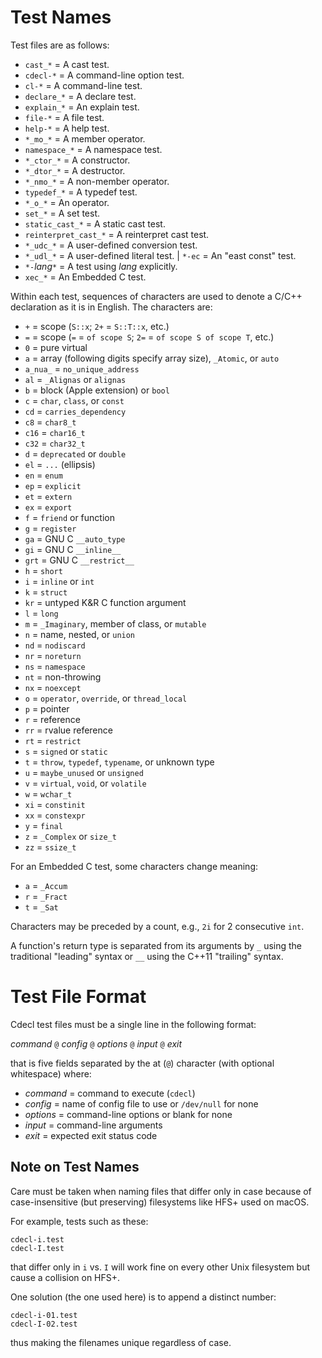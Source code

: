 Test Names
==========

Test files are as follows:

+ `cast_*`             = A cast test.
+ `cdecl-*`            = A command-line option test.
+ `cl-*`               = A command-line test.
+ `declare_*`          = A declare test.
+ `explain_*`          = An explain test.
+ `file-*`             = A file test.
+ `help-*`             = A help test.
+ `*_mo_*`             = A member operator.
+ `namespace_*`        = A namespace test.
+ `*_ctor_*`           = A constructor.
+ `*_dtor_*`           = A destructor.
+ `*_nmo_*`            = A non-member operator.
+ `typedef_*`          = A typedef test.
+ `*_o_*`              = An operator.
+ `set_*`              = A set test.
+ `static_cast_*`      = A static cast test.
+ `reinterpret_cast_*` = A reinterpret cast test.
+ `*_udc_*`            = A user-defined conversion test.
+ `*_udl_*`            = A user-defined literal test.
| `*-ec`               = An "east const" test.
+ `*-`*lang*`*`        = A test using *lang* explicitly.
+ `xec_*`              = An Embedded C test.

Within each test, sequences of characters are used to denote a C/C++
declaration as it is in English.
The characters are:

+ `+` = scope (`S::x`; `2+` = `S::T::x`, etc.)
+ `=` = scope (`=` = `of scope S`; `2=` = `of scope S of scope T`, etc.)
+ `0` = pure virtual
+ `a` = array (following digits specify array size), `_Atomic`, or `auto`
+ `a_nua_` = `no_unique_address`
+ `al` = `_Alignas` or `alignas`
+ `b` = block (Apple extension) or `bool`
+ `c` = `char`, `class`, or `const`
+ `cd` = `carries_dependency`
+ `c8` = `char8_t`
+ `c16` = `char16_t`
+ `c32` = `char32_t`
+ `d` = `deprecated` or `double`
+ `el` = `...` (ellipsis)
+ `en` = `enum`
+ `ep` = `explicit`
+ `et` = `extern`
+ `ex` = `export`
+ `f` = `friend` or function
+ `g` = `register`
+ `ga` = GNU C `__auto_type`
+ `gi` = GNU C `__inline__`
+ `grt` = GNU C `__restrict__`
+ `h` = `short`
+ `i` = `inline` or `int`
+ `k` = `struct`
+ `kr` = untyped K&R C function argument
+ `l` = `long`
+ `m` = `_Imaginary`, member of class, or `mutable`
+ `n` = name, nested, or `union`
+ `nd` = `nodiscard`
+ `nr` = `noreturn`
+ `ns` = `namespace`
+ `nt` = non-throwing
+ `nx` = `noexcept`
+ `o` = `operator`, `override`, or `thread_local`
+ `p` = pointer
+ `r` = reference
+ `rr` = rvalue reference
+ `rt` = `restrict`
+ `s` = `signed` or `static`
+ `t` = `throw`, `typedef`, `typename`, or unknown type
+ `u` = `maybe_unused` or `unsigned`
+ `v` = `virtual`, `void`, or `volatile`
+ `w` = `wchar_t`
+ `xi` = `constinit`
+ `xx` = `constexpr`
+ `y` = `final`
+ `z` = `_Complex` or `size_t`
+ `zz` = `ssize_t`

For an Embedded C test, some characters change meaning:

+ `a` = `_Accum`
+ `r` = `_Fract`
+ `t` = `_Sat`

Characters may be preceded by a count,
e.g., `2i` for 2 consecutive `int`.

A function's return type is separated from its arguments by `_`
using the traditional "leading" syntax
or `__` using the C++11 "trailing" syntax.

Test File Format
================

Cdecl test files must be a single line in the following format:

*command* `@` *config* `@` *options* `@` *input* `@` *exit*

that is five fields separated by the at (`@`) character
(with optional whitespace)
where:

+ *command* = command to execute (`cdecl`)
+ *config*  = name of config file to use or `/dev/null` for none
+ *options* = command-line options or blank for none
+ *input*   = command-line arguments
+ *exit*    = expected exit status code

Note on Test Names
------------------

Care must be taken when naming files that differ only in case
because of case-insensitive (but preserving) filesystems like HFS+
used on macOS.

For example, tests such as these:

    cdecl-i.test
    cdecl-I.test

that differ only in `i` vs. `I` will work fine on every other Unix filesystem
but cause a collision on HFS+.

One solution (the one used here) is to append a distinct number:

    cdecl-i-01.test
    cdecl-I-02.test

thus making the filenames unique regardless of case.
